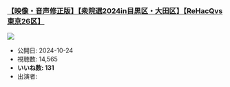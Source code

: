 ### [【映像・音声修正版】【衆院選2024in目黒区・大田区】【ReHacQvs東京26区】](https://www.youtube.com/watch?v=si1fQ1YAcXQ)
[![](https://img.youtube.com/vi/si1fQ1YAcXQ/sddefault.jpg)](https://www.youtube.com/watch?v=si1fQ1YAcXQ)
-   公開日: 2024-10-24
-   視聴数: 14,565
-   **いいね数: 131**
-   出演者: 
